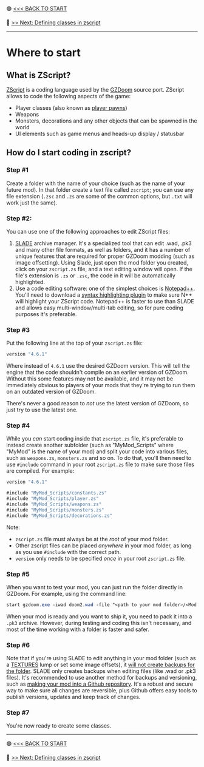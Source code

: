 🟢 [<<< BACK TO START](README.md)

🔵 [>> Next: Defining classes in zscript](02_Defining_ZScript_classes.md)

------

# Where to start

## What is ZScript?

[ZScript](https://zdoom.org/wiki/ZScript) is a coding language used by the [GZDoom](https://zdoom.org/index) source port. ZScript allows to code the following aspects of the game:

* Player classes (also known as [player pawns](https://zdoom.org/wiki/Classes:PlayerPawn))
* Weapons
* Monsters, decorations and any other objects that can be spawned in the world
* UI elements such as game menus and heads-up display / statusbar

## How do I start coding in zscript?

### Step #1

Create a folder with the name of your choice (such as the name of your future mod). In that folder create a text file called `zscript`; you can use any file extension (`.zsc` and `.zs` are some of the common options, but `.txt` will work just the same).

### Step #2:

You can use one of the following approaches to edit ZScript files:

1. [SLADE](https://slade.mancubus.net/index.php?page=downloads) archive manager. It's a specialized tool that can edit .wad, .pk3 and many other file formats, as well as folders, and it has a number of unique features that are required for proper GZDoom modding (such as image offsetting). Using Slade, just open the mod folder you created, click on your `zscript.zs` file, and a text editing window will open. If the file's extension is `.zs` or `.zsc`, the code in it will be automatically highlighted.
2. Use a code editing software: one of the simplest choices is [Notepad++](https://notepad-plus-plus.org/downloads/). You'll need to download a [syntax highlighting plugin](https://forum.zdoom.org/viewtopic.php?f=3&t=46674) to make sure N++ will highlight your ZScript code. Notepad++ is faster to use than SLADE and allows easy multi-window/multi-tab editing, so for pure coding purposes it's preferable.

### Step #3

Put the following line at the top of your `zscript.zs` file:

```csharp
version "4.6.1"
```

Where instead of `4.6.1` use the desired GZDoom version. This will tell the engine that the code shouldn't compile on an earlier version of GZDoom. Without this some features may not be available, and it may not be immediately obvious to players of your mods that they're trying to run them on an outdated version of GZDoom. 

There's never a good reason to *not* use the latest version of GZDoom, so just try to use the latest one.

### Step #4

While you *can* start coding inside that `zscript.zs` file, it's preferable to instead create another subfolder (such as "MyMod_Scripts" where "MyMod" is the name of your mod) and split your code into various files, such as `weapons.zs`, `monsters.zs` and so on. To do that, you'll then need to use `#include` command in your root `zscript.zs` file to make sure those files are compiled. For example:

```csharp
version "4.6.1"

#include "MyMod_Scripts/constants.zs"
#include "MyMod_Scripts/player.zs"
#include "MyMod_Scripts/weapons.zs"
#include "MyMod_Scripts/monsters.zs"
#include "MyMod_Scripts/decorations.zs"
```

Note:

* `zscript.zs` file must always be at the *root* of your mod folder.
* Other zscript files can be placed *anywhere* in your mod folder, as long as you use `#include` with the correct path.
* `version` only needs to be specified *once* in your root `zscript.zs` file.

### Step #5

When you want to test your mod, you can just run the folder directly in GZDoom. For example, using the command line:

```css
start gzdoom.exe -iwad doom2.wad -file "<path to your mod folder>/<Mod folder name>"
```

When your mod is ready and you want to ship it, you need to pack it into a `.pk3` archive. However, during testing and coding this isn't necessary, and most of the time working with a folder is faster and safer.

### Step #6

Note that if you're using SLADE to edit anything in your mod folder (such as a [TEXTURES](https://zdoom.org/wiki/TEXTURES) lump or set some image offsets), it <u>will not create backups for the folder</u>. SLADE only creates backups when editing files (like .wad or .pk3 files). It's recommended to use another method for backups and versioning, such as [making your mod into a Github repository](https://docs.github.com/en/get-started). It's a robust and secure way to make sure all changes are reversible, plus Github offers easy tools to publish versions, updates and keep track of changes.

### Step #7

You're now ready to create some classes.

------

🟢 [<<< BACK TO START](README.md)

🔵 [>> Next: Defining classes in zscript](02_Defining_ZScript_classes.md)

